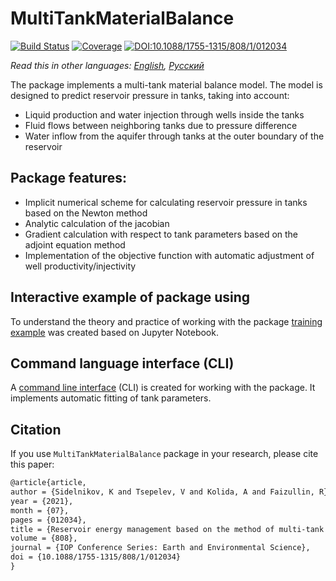 # MultiTankMaterialBalance

[![Build Status](https://github.com/sidelkin1/MultiTankMaterialBalance.jl/actions/workflows/CI.yml/badge.svg?branch=main)](https://github.com/sidelkin1/MultiTankMaterialBalance.jl/actions/workflows/CI.yml?query=branch%3Amain)
[![Coverage](https://codecov.io/gh/sidelkin1/MultiTankMaterialBalance.jl/branch/main/graph/badge.svg)](https://codecov.io/gh/sidelkin1/MultiTankMaterialBalance.jl)
[![DOI:10.1088/1755-1315/808/1/012034](https://img.shields.io/badge/DOI-10.1088%2F1755--1315%2F808%2F1%2F012034-blue)](https://doi.org/10.1088/1755-1315/808/1/012034)

*Read this in other languages: [English](README.md), [Русский](README.ru.md)*

The package implements a multi-tank material balance model. The model is designed to predict reservoir pressure in tanks, taking into account:

- Liquid production and water injection through wells inside the tanks
- Fluid flows between neighboring tanks due to pressure difference
- Water inflow from the aquifer through tanks at the outer boundary of the reservoir

## Package features:

- Implicit numerical scheme for calculating reservoir pressure in tanks based on the Newton method
- Analytic calculation of the jacobian
- Gradient calculation with respect to tank parameters based on the adjoint equation method
- Implementation of the objective function with automatic adjustment of well productivity/injectivity

## Interactive example of package using

To understand the theory and practice of working with the package [training example](https://github.com/sidelkin1/multitank-matbal-tutorial) was created based on Jupyter Notebook.

## Command language interface (CLI)

A [command line interface](https://github.com/sidelkin1/multitank-matbal-cli) (CLI) is created for working with the package. It implements automatic fitting of tank parameters.

## Citation

If you use `MultiTankMaterialBalance` package in your research, please cite this paper:

```tex
@article{article,
author = {Sidelnikov, K and Tsepelev, V and Kolida, A and Faizullin, R},
year = {2021},
month = {07},
pages = {012034},
title = {Reservoir energy management based on the method of multi-tank material balance},
volume = {808},
journal = {IOP Conference Series: Earth and Environmental Science},
doi = {10.1088/1755-1315/808/1/012034}
}
```